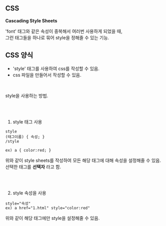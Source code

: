 ## CSS

__Cascading Style Sheets__   

'font' 태그와 같은 속성이 중복해서 여러번 사용하게 되었을 때,   
그런 태그들을 하나로 묶어 style을 정해줄 수 있는 기능.

## CSS 양식

- 'style' 태그를 사용하여 css를 작성할 수 있음.
- css 파일을 만들어서 작성할 수 있음.
<br>

style을 사용하는 방법.

<br><br>

1. style 태그 사용  
```
style
(태그이름) { 속성; }   
/style

ex) a { color:red; }
```

위와 같이 style sheets를 작성하여 모든 해당 태그에 대해 속성을 설정해줄 수 있음.  
선택한 태그를 __선택자__ 라고 함.

<br><br>

2. style 속성을 사용  
```
style="속성"
ex) a href="1.html" style="color:red"
```

위와 같이 해당 태그에만 style을 설정해줄 수 있음.